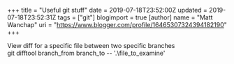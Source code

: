 +++
title = "Useful git stuff"
date = 2019-07-18T23:52:00Z
updated = 2019-07-18T23:52:31Z
tags = ["git"]
blogimport = true 
[author]
	name = "Matt Wanchap"
	uri = "https://www.blogger.com/profile/16465307324394182190"
+++

View diff for a specific file between two specific branches<br />git difftool branch_from branch_to -- '.\file_to_examine'
